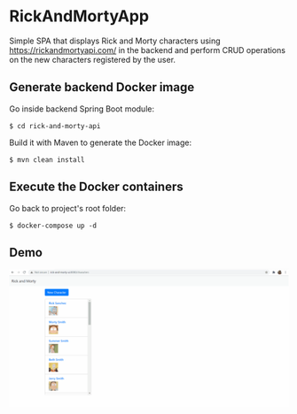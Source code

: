 # RickAndMortyApp

Simple SPA that displays Rick and Morty characters using https://rickandmortyapi.com/ in the backend and perform CRUD operations on the new characters registered by the user.

## Generate backend Docker image
Go inside backend Spring Boot module:
```
$ cd rick-and-morty-api
```
Build it with Maven to generate the Docker image:
```
$ mvn clean install
```

## Execute the Docker containers
Go back to project's root folder:
```
$ docker-compose up -d
```

## Demo

![Rick and Marty Application - Animated gif demo](demo/demo.gif)
